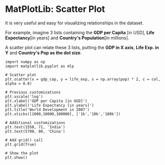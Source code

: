 # MatPlotLib: Scatter Plot

It is very useful and easy for visualizing relationships in the dataset. 

For example, imagine 3 lists containing the **GDP per Capita** [in USD], **Life Expectancy**[in years] and **Country's Population**[in millions].

A scatter plot can relate these 3 lists, putting the **GDP in X axis**,  **Life Exp. in Y** and  **Country's Pop as the dot size**.

```
import numpy as np
import matplotlib.pyplot as mlp

# Scatter plot
plt.scatter(x = gdp_cap, y = life_exp, s = np.array(pop) * 2, c = col, alpha = 0.8)

# Previous customizations
plt.xscale('log') 
plt.xlabel('GDP per Capita [in USD]')
plt.ylabel('Life Expectancy [in years]')
plt.title('World Development in 2007')
plt.xticks([1000,10000,100000], ['1k','10k','100k'])

# Additional customizations
plt.text(1550, 71, 'India')
plt.text(5700, 80, 'China')

# Add grid() call
plt.grid(True)

# Show the plot
plt.show()
```